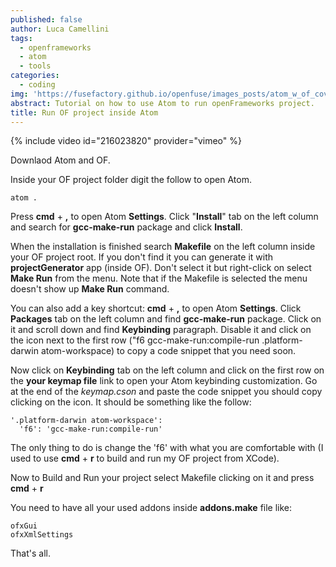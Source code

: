 ```yaml
---
published: false
author: Luca Camellini
tags:
  - openframeworks
  - atom
  - tools
categories:
  - coding
img: 'https://fusefactory.github.io/openfuse/images_posts/atom_w_of_cover.png'
abstract: Tutorial on how to use Atom to run openFrameworks project.
title: Run OF project inside Atom
---
```

{% include video id="216023820" provider="vimeo" %}

Downlaod Atom and OF.

Inside your OF project folder digit the follow to open Atom.

```
atom .
```

Press **cmd** + **,** to open Atom **Settings**. Click "**Install**" tab on the left column and search for **gcc-make-run** package and click **Install**.

When the installation is finished search **Makefile** on the left column inside your OF project root. If you don't find it you can generate it with **projectGenerator** app (inside OF). Don't select it but right-click on select **Make Run** from the menu. Note that if the Makefile is selected the menu doesn't show up **Make Run** command.

You can also add a key shortcut: **cmd** + **,** to open Atom **Settings**. Click **Packages** tab on the left column and find **gcc-make-run** package. Click on it and scroll down and find **Keybinding** paragraph. Disable it and click on the icon next to the first row ("f6 gcc-make-run:compile-run .platform-darwin atom-workspace) to copy a code snippet that you need soon.

Now click on **Keybinding** tab on the left column and click on the first row on the **your keymap file** link to open your Atom keybinding customization. Go at the end of the _keymap.cson_ and paste the code snippet you should copy clicking on the icon. It should be something like the follow:

```
'.platform-darwin atom-workspace':
  'f6': 'gcc-make-run:compile-run'
```

The only thing to do is change the 'f6' with what you are comfortable with (I used to use **cmd** + **r** to build and run my OF project from XCode).

Now to Build and Run your project select Makefile clicking on it and press **cmd** + **r**

You need to have all your used addons inside **addons.make** file like:

```
ofxGui
ofxXmlSettings

```

That's all.
